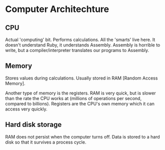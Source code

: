 # Computer Architechture

## CPU

Actual 'computing' bit. Performs calculations. All the 'smarts' live here. It doesn't understand Ruby, it understands Assembly. Assembly is horrible to write, but a compiler/interpreter translates our programs to Assembly.

## Memory

Stores values during calculations. Usually stored in RAM [Random Access Memory]. 

Another type of memory is the registers. RAM is very quick, but is slower than the rate the CPU works at (millions of operations per second, compared to billions). Registers are the CPU's own memory which it can access very quickly. 

## Hard disk storage

RAM does not persist when the computer turns off. Data is stored to a hard disk so that it survives a process cycle.